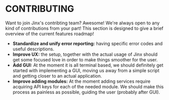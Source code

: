 # CONTRIBUTING

Want to join Jinx's contribting team? Awesome! We're always open to any kind of contributions from your part! This section is designed to give a brief overview of the current features roadmap!

- **Standardize and unify error reporting:** having specific error codes and useful descriptions.
- **Improve UX:** the setup, together with the actual usage of Jinx should get some focused love in order to make things smoother for the user.
- **Add GUI:** At the moment it is all terminal based, we should definitely get started with implementing a GUI, moving us away from a simple script and getting closer to an actual application.
- **Improve adding modules:** At the moment adding services require acquiring API keys for each of the needed module. We should make this process as painless as possible, guiding the user (probably after GUI).
